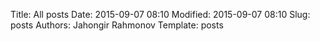 Title: All posts
Date: 2015-09-07 08:10
Modified: 2015-09-07 08:10
Slug: posts
Authors: Jahongir Rahmonov
Template: posts
